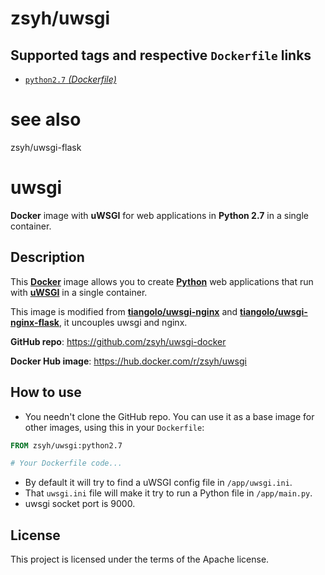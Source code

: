 # zsyh/uwsgi

## Supported tags and respective `Dockerfile` links

* [`python2.7` _(Dockerfile)_](https://github.com/zsyh/uwsgi-docker/)

# see also
zsyh/uwsgi-flask

# uwsgi

**Docker** image with **uWSGI** for web applications in **Python 2.7** in a single container. 

## Description

This [**Docker**](https://www.docker.com/) image allows you to create [**Python**](https://www.python.org/) web applications that run with [**uWSGI**](https://uwsgi-docs.readthedocs.org/en/latest/) in a single container.

This image is modified from  [**tiangolo/uwsgi-nginx**](https://hub.docker.com/r/tiangolo/uwsgi-nginx/) and [**tiangolo/uwsgi-nginx-flask**](https://hub.docker.com/r/tiangolo/uwsgi-nginx-flask/), it uncouples uwsgi and nginx.

**GitHub repo**: <https://github.com/zsyh/uwsgi-docker>

**Docker Hub image**: <https://hub.docker.com/r/zsyh/uwsgi>

## How to use

* You needn't clone the GitHub repo. You can use it as a base image for other images, using this in your `Dockerfile`:

```Dockerfile
FROM zsyh/uwsgi:python2.7

# Your Dockerfile code...
```

* By default it will try to find a uWSGI config file in `/app/uwsgi.ini`.
* That `uwsgi.ini` file will make it try to run a Python file in `/app/main.py`.
* uwsgi socket port is 9000.

## License

This project is licensed under the terms of the Apache license.
